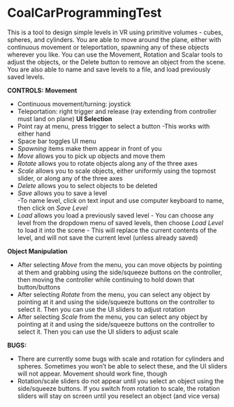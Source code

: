 # CoalCarProgrammingTest
This is a tool to design simple levels in VR using primitive volumes - cubes, spheres, and cylinders. You are able to move around the plane, either with continuous movement or teleportation, spawning any of these objects wherever you like. You can use the Movement, Rotation and Scalar tools to adjust the objects, or the Delete button to remove an object from the scene. You are also able to name and save levels to a file, and load previously saved levels.

**CONTROLS:**
**Movement**
- Continuous movement/turning: joystick 
- Teleportation: right trigger and release (ray extending from controller must land on plane)
**UI Selection**
- Point ray at menu, press trigger to select a button 
    -This works with either hand
- Space bar toggles UI menu
- _Spawning_ items make them appear in front of you 
- _Move_ allows you to pick up objects and move them
- _Rotate_ allows you to rotate objects along any of the three axes
- _Scale_ allows you to scale objects, either uniformly using the topmost slider, or along any of the three axes
- _Delete_ allows you to select objects to be deleted
- _Save_ allows you to save a level   
    -To name level, click on text input and use computer keyboard to name, then click on _Save Level_
- _Load_ allows you load a previously saved level
             - You can choose any level from the dropdown menu of saved levels, then choose _Load Level_ to load it into the scene
                    - This will replace the current contents of the level, and will not save the current level (unless already saved)

**Object Manipulation**
- After selecting _Move_ from the menu, you can move objects by pointing at them and grabbing using the side/squeeze buttons on the  controller, then moving the controller while continuing to hold down that button/buttons
- After selecting _Rotate_ from the menu, you can select any object by pointing at it and using the side/squeeze buttons on the controller to select it. Then you can use the UI sliders to adjust rotation
- After selecting _Scale_ from the menu, you can select any object by pointing at it and using the side/squeeze buttons on the controller to select it. Then you can use the UI sliders to adjust scale

**BUGS:**
- There are currently some bugs with scale and rotation for cylinders and spheres. Sometimes you won’t be able to select these, and the UI sliders will not appear. Movement should work fine, though
- Rotation/scale sliders do not appear until you select an object using the side/squeeze buttons. If you switch from rotation to scale, the rotation sliders will stay on screen until you reselect an object (and vice versa)

